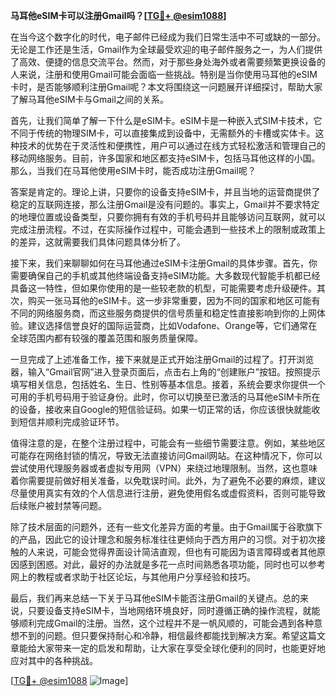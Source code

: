 **马耳他eSIM卡可以注册Gmail吗？[[TG💪+ @esim1088](https://t.me/s/esim1088)]**

在当今这个数字化的时代，电子邮件已经成为我们日常生活中不可或缺的一部分。无论是工作还是生活，Gmail作为全球最受欢迎的电子邮件服务之一，为人们提供了高效、便捷的信息交流平台。然而，对于那些身处海外或者需要频繁更换设备的人来说，注册和使用Gmail可能会面临一些挑战。特别是当你使用马耳他的eSIM卡时，是否能够顺利注册Gmail呢？本文将围绕这一问题展开详细探讨，帮助大家了解马耳他eSIM卡与Gmail之间的关系。

首先，让我们简单了解一下什么是eSIM卡。eSIM卡是一种嵌入式SIM卡技术，它不同于传统的物理SIM卡，可以直接集成到设备中，无需额外的卡槽或实体卡。这种技术的优势在于灵活性和便携性，用户可以通过在线方式轻松激活和管理自己的移动网络服务。目前，许多国家和地区都支持eSIM卡，包括马耳他这样的小国。那么，当我们在马耳他使用eSIM卡时，能否成功注册Gmail呢？

答案是肯定的。理论上讲，只要你的设备支持eSIM卡，并且当地的运营商提供了稳定的互联网连接，那么注册Gmail是没有问题的。事实上，Gmail并不要求特定的地理位置或设备类型，只要你拥有有效的手机号码并且能够访问互联网，就可以完成注册流程。不过，在实际操作过程中，可能会遇到一些技术上的限制或政策上的差异，这就需要我们具体问题具体分析了。

接下来，我们来聊聊如何在马耳他通过eSIM卡注册Gmail的具体步骤。首先，你需要确保自己的手机或其他终端设备支持eSIM功能。大多数现代智能手机都已经具备这一特性，但如果你使用的是一些较老款的机型，可能需要考虑升级硬件。其次，购买一张马耳他的eSIM卡。这一步非常重要，因为不同的国家和地区可能有不同的网络服务商，而这些服务商提供的信号质量和稳定性直接影响到你的上网体验。建议选择信誉良好的国际运营商，比如Vodafone、Orange等，它们通常在全球范围内都有较强的覆盖范围和服务质量保障。

一旦完成了上述准备工作，接下来就是正式开始注册Gmail的过程了。打开浏览器，输入“Gmail官网”进入登录页面后，点击右上角的“创建账户”按钮。按照提示填写相关信息，包括姓名、生日、性别等基本信息。接着，系统会要求你提供一个可用的手机号码用于验证身份。此时，你可以切换至已激活的马耳他eSIM卡所在的设备，接收来自Google的短信验证码。如果一切正常的话，你应该很快就能收到短信并顺利完成验证环节。

值得注意的是，在整个注册过程中，可能会有一些细节需要注意。例如，某些地区可能存在网络封锁的情况，导致无法直接访问Gmail网站。在这种情况下，你可以尝试使用代理服务器或者虚拟专用网（VPN）来绕过地理限制。当然，这也意味着你需要提前做好相关准备，以免耽误时间。此外，为了避免不必要的麻烦，建议尽量使用真实有效的个人信息进行注册，避免使用假名或虚假资料，否则可能导致后续账户被封禁等问题。

除了技术层面的问题外，还有一些文化差异方面的考量。由于Gmail属于谷歌旗下的产品，因此它的设计理念和服务标准往往更倾向于西方用户的习惯。对于初次接触的人来说，可能会觉得界面设计简洁直观，但也有可能因为语言障碍或者其他原因感到困惑。对此，最好的办法就是多花一点时间熟悉各项功能，同时也可以参考网上的教程或者求助于社区论坛，与其他用户分享经验和技巧。

最后，我们再来总结一下关于马耳他eSIM卡能否注册Gmail的关键点。总的来说，只要设备支持eSIM卡，当地网络环境良好，同时遵循正确的操作流程，就能够顺利完成Gmail的注册。当然，这个过程并不是一帆风顺的，可能会遇到各种意想不到的问题。但只要保持耐心和冷静，相信最终都能找到解决方案。希望这篇文章能给大家带来一定的启发和帮助，让大家在享受全球化便利的同时，也能更好地应对其中的各种挑战。

[[TG💪+ @esim1088](https://t.me/s/esim1088) ![Image](https://i.postimg.cc/4NQfJmqS/Snipaste-2025-05-13-00-14-12.png)]